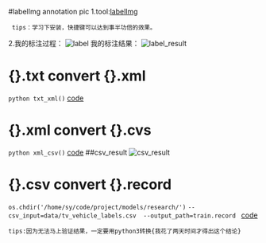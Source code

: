 #labelImg annotation pic
 1.tool:[labelImg](https://github.com/tzutalin/labelImg)
   
     tips：学习下安装，快捷键可以达到事半功倍的效果。
   
 2.我的标注过程：
   ![label](/home/sy/paper/write/pic/markdown/python/label.png)
   我的标注结果：
   ![label_result](/home/sy/paper/write/pic/markdown/python/label_result.png)
# {}.txt convert {}.xml
  `python txt_xml()` [code](/home/sy/code/script/clairvoyant/trans.py)
# {}.xml convert {}.cvs
   `python xml_csv()` [code](/home/sy/code/script/clairvoyant/xml_to_csv.py)
   ##csv_result
   ![csv_result](/home/sy/paper/write/pic/markdown/python/csv_result.png)
# {}.csv convert {}.record
  ``os.chdir('/home/sy/code/project/models/research/')``
   `--csv_input=data/tv_vehicle_labels.csv  --output_path=train.record ` [code](/home/sy/code/script/clairvoyant/generate_tfrecord.py)
   
    tips:因为无法马上验证结果，一定要用python3转换{我花了两天时间才得出这个结论}